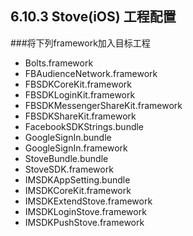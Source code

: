## 6.10.3 Stove(iOS) 工程配置

###将下列framework加入目标工程
+ Bolts.framework
+ FBAudienceNetwork.framework
+ FBSDKCoreKit.framework
+ FBSDKLoginKit.framework
+ FBSDKMessengerShareKit.framework
+ FBSDKShareKit.framework
+ FacebookSDKStrings.bundle
+ GoogleSignIn.bundle
+ GoogleSignIn.framework
+ StoveBundle.bundle
+ StoveSDK.framework
+ IMSDKAppSetting.bundle
+ IMSDKCoreKit.framework
+ IMSDKExtendStove.framework
+ IMSDKLoginStove.framework
+ IMSDKPushStove.framework

